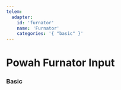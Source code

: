 ```yaml
---
telem:
  adapter:
    id: 'furnator'
    name: 'Furnator'
    categories: '{ "basic" }'
---
```


<script setup>
  import { data as metrics } from './common/metrics.data.ts'
</script>

# Powah Furnator Input <RepoLink path="lib/input/powah/FurnatorInputAdapter.lua" />

<!--@include: ./common/preamble.md -->

### Basic

<MetricTable
  prefix="powahfurnator:"
  :metrics="[
    { name: 'burning',  value: '0 or 1'                 },
    { name: 'carbon',   value: '0.0 - 100.0', unit: '%' },
    ...metrics.energy.basic
  ]"
/>